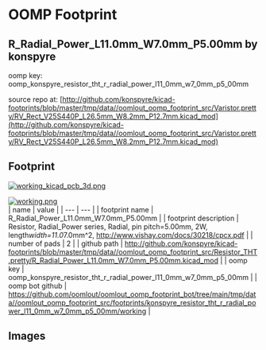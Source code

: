 # OOMP Footprint  
## R_Radial_Power_L11.0mm_W7.0mm_P5.00mm  by konspyre  
  
oomp key: oomp_konspyre_resistor_tht_r_radial_power_l11_0mm_w7_0mm_p5_00mm  
  
source repo at: [http://github.com/konspyre/kicad-footprints/blob/master/tmp/data//oomlout_oomp_footprint_src/Varistor.pretty/RV_Rect_V25S440P_L26.5mm_W8.2mm_P12.7mm.kicad_mod](http://github.com/konspyre/kicad-footprints/blob/master/tmp/data//oomlout_oomp_footprint_src/Varistor.pretty/RV_Rect_V25S440P_L26.5mm_W8.2mm_P12.7mm.kicad_mod)  
## Footprint  
  
[![working_kicad_pcb_3d.png](working_kicad_pcb_3d_600.png)](working_kicad_pcb_3d.png)  
  
[![working.png](working_600.png)](working.png)  
| name | value | 
| --- | --- | 
| footprint name | R_Radial_Power_L11.0mm_W7.0mm_P5.00mm | 
| footprint description | Resistor, Radial_Power series, Radial, pin pitch=5.00mm, 2W, length*width=11.0*7.0mm^2, http://www.vishay.com/docs/30218/cpcx.pdf | 
| number of pads | 2 | 
| github path | http://github.com/konspyre/kicad-footprints/blob/master/tmp/data//oomlout_oomp_footprint_src/Resistor_THT.pretty/R_Radial_Power_L11.0mm_W7.0mm_P5.00mm.kicad_mod | 
| oomp key | oomp_konspyre_resistor_tht_r_radial_power_l11_0mm_w7_0mm_p5_00mm | 
| oomp bot github | https://github.com/oomlout/oomlout_oomp_footprint_bot/tree/main/tmp/data//oomlout_oomp_footprint_src/footprints/konspyre_resistor_tht_r_radial_power_l11_0mm_w7_0mm_p5_00mm/working | 
## Images  
